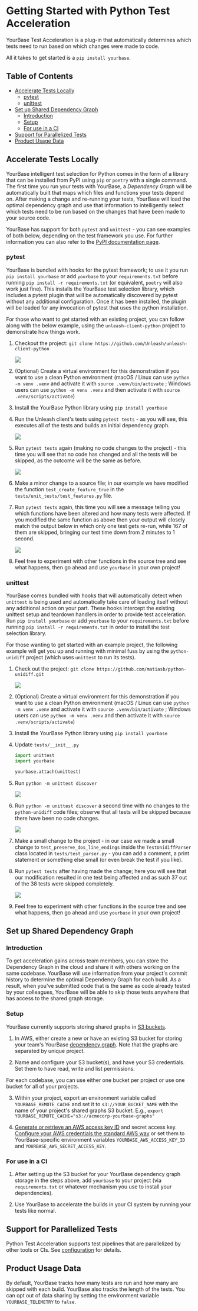 # Getting Started with Python Test Acceleration

YourBase Test Acceleration is a plug-in that automatically determines which
tests need to run based on which changes were made to code.

All it takes to get started is a `pip install yourbase`.

## Table of Contents
  * [Accelerate Tests Locally](#accelerate-tests-locally)
    + [pytest](#pytest)
    + [unittest](#unittest)
  * [Set up Shared Dependency Graph](#set-up-shared-dependency-graph)
    + [Introduction](#introduction)
    + [Setup](#setup)
    + [For use in a CI](#for-use-in-a-ci)
  * [Support for Parallelized Tests](#support-for-parallelized-tests)
  * [Product Usage Data](#product-usage-data)

## Accelerate Tests Locally

YourBase intelligent test selection for Python comes in the form of a library
that can be installed from PyPI using `pip` or `poetry` with a single command.
The first time you run your tests with YourBase, a _Dependency Graph_ will be
automatically built that maps which files and functions your tests depend on.
After making a change and re-running your tests, YourBase will load the optimal
dependency graph and use that information to intelligently select which tests
need to be run based on the changes that have been made to your source code.

YourBase has support for both `pytest` and `unittest` - you can see examples of
both below, depending on the test framework you use. For further information you
can also refer to the [PyPI documentation page][].

[pypi documentation page]: https://pypi.org/project/yourbase/

### pytest

YourBase is bundled with hooks for the pytest framework; to use it you run
`pip install yourbase` or add `yourbase` to your `requirements.txt` before
running `pip install -r requirements.txt` (or equivalent, `poetry` will also
work just fine). This installs the YourBase test selection library, which
includes a pytest plugin that will be automatically discovered by pytest without
any additional configuration. Once it has been installed, the plugin will be
loaded for any invocation of pytest that uses the python installation.

For those who want to get started with an existing project, you can follow along
with the below example, using the `unleash-client-python` project to demonstrate
how things work.

1. Checkout the project:
   `git clone https://github.com/Unleash/unleash-client-python`

   <img src="pytest01.png">

2. (Optional) Create a virtual environment for this demonstration if you want to
   use a clean Python environment (macOS / Linux can use `python -m venv .venv`
   and activate it with `source .venv/bin/activate` ; Windows users can use
   `python -m venv .venv` and then activate it with `source .venv/scripts/activate`)

3. Install the YourBase Python library using `pip install yourbase`

4. Run the Unleash client's tests using `pytest tests` - as you will see, this
   executes all of the tests and builds an initial dependency graph.

   <img src="pytest02.png">

5. Run `pytest tests` again (making no code changes to the project) - this time
   you will see that no code has changed and all the tests will be skipped, as
   the outcome will be the same as before.

   <img src="pytest03.png">

6. Make a minor change to a source file; in our example we have modified the
   function `test_create_feature_true` in the `tests/unit_tests/test_features.py`
   file.

7. Run `pytest tests` again, this time you will see a message telling you which
   functions have been altered and how many tests were affected. If you modified
   the same function as above then your output will closely match the output
   below in which only one test gets re-run, while 167 of them are skipped,
   bringing our test time down from 2 minutes to 1 second.

   <img src="pytest04.png">

8. Feel free to experiment with other functions in the source tree and see what
   happens, then go ahead and use `yourbase` in your own project!

### unittest

YourBase comes bundled with hooks that will automatically detect when `unittest`
is being used and automatically take care of loading itself without any
additional action on your part. These hooks intercept the existing unittest
setup and teardown handlers in order to provide test acceleration.
Run `pip install yourbase` or add `yourbase` to your `requirements.txt` before
running `pip install -r requirements.txt` in order to install the test selection
library.

For those wanting to get started with an example project, the following example
will get you up and running with minimal fuss by using the `python-unidiff`
project (which uses `unittest` to run its tests).

1. Check out the project: `git clone https://github.com/matiasb/python-unidiff.git`

   <img src="unittest01.png">

2. (Optional) Create a virtual environment for this demonstration if you want to
   use a clean Python environment (macOS / Linux can use `python -m venv .venv`
   and activate it with `source .venv/bin/activate` ; Windows users can use
   `python -m venv .venv` and then activate it with `source .venv/scripts/activate`)

3. Install the YourBase Python library using `pip install yourbase`

4. Update `tests/__init__.py`

   ```python
   import unittest
   import yourbase

   yourbase.attach(unittest)
   ```

5. Run `python -m unittest discover`

   <img src="unittest02.png">

6. Run `python -m unittest discover` a second time with no changes to the
   `python-unidiff` code files; observe that all tests will be skipped because
   there have been no code changes.

   <img src="unittest03.png">

7. Make a small change to the project - in our case we made a small change to
   `test_preserve_dos_line_endings` inside the `TestUnidiffParser` class located
   in `tests/test_parser.py` - you can add a comment, a print statement or
   something else small (or even break the test if you like).

8. Run `pytest tests` after having made the change; here you will see that our
   modification resulted in one test being affected and as such 37 out of the 38
   tests were skipped completely.

   <img src="unittest04.png">

9. Feel free to experiment with other functions in the source tree and see what
   happens, then go ahead and use `yourbase` in your own project!

## Set up Shared Dependency Graph

### Introduction

To get acceleration gains across team members, you can store the Dependency
Graph in the cloud and share it with others working on the same codebase.
YourBase will use information from your project's commit history to determine
the optimal Dependency Graph for each build. As a result, when you've submitted
code that is the same as code already tested by your colleagues, YourBase will
be able to skip those tests anywhere that has access to the shared graph
storage.

### Setup

YourBase currently supports storing shared graphs in [S3 buckets](https://docs.aws.amazon.com/AmazonS3/latest/userguide/UsingBucket.html).

1. In AWS, either create a new or have an existing S3 bucket for storing your
   team's YourBase [dependency graph](https://yourbase.io/technology/dependency-graph). Note that the graphs are separated by unique project.

2. Name and configure your S3 bucket(s), and have your S3 credentials. Set them to have read, write and list permissions.

For each codebase, you can use either one bucket per project or use one bucket for all of your projects.

3. Within your project, export an environment variable called `YOURBASE_REMOTE_CACHE` and set it to `s3://YOUR_BUCKET_NAME` with the name of your project's shared graphs S3 bucket. E.g., `export YOURBASE_REMOTE_CACHE="s3://acmecorp-yourbase-graphs"`

4. [Generate or retrieve an AWS access key ID](https://aws.amazon.com/premiumsupport/knowledge-center/create-access-key/) and secret access key. [Configure your AWS credentials the standard AWS way](https://docs.aws.amazon.com/cli/latest/userguide/cli-configure-files.html) or set them to YourBase-specific environment variables `YOURBASE_AWS_ACCESS_KEY_ID` and `YOURBASE_AWS_SECRET_ACCESS_KEY`.

### For use in a CI

1. After setting up the S3 bucket for your YourBase dependency graph storage in the steps above, add
   `yourbase` to your project (via `requirements.txt` or whatever mechanism you use
   to install your dependencies).

2. Use YourBase to accelerate the builds in your CI system by running your tests like normal.

## Support for Parallelized Tests

Python Test Acceleration supports test pipelines that are parallelized by other
tools or CIs. See [configuration][config/cohorting] for details.

[config/cohorting]: configuration.md#YOURBASE_ACTIVE_COHORT

## Product Usage Data

By default, YourBase tracks how many tests are run and how many are skipped with
each build. YourBase also tracks the length of the tests. You can opt out of
data sharing by setting the environment variable `YOURBASE_TELEMETRY` to `false`.
